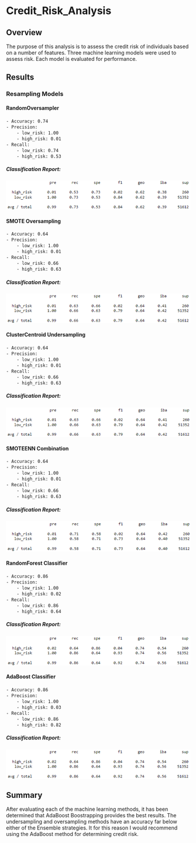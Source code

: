 # Credit_Risk_Analysis
 
## Overview

The purpose of this analysis is to assess the credit risk of individuals based on a number of features. Three machine learning models were used to assess risk. Each model is evaluated for performance.

## Results

### Resampling Models

#### RandomOversampler

    - Accuracy: 0.74
    - Precision:
        - low_risk: 1.00
        - high_risk: 0.01
    - Recall: 
        - low_risk: 0.74
        - high_risk: 0.53

##### Classification Report:
![RandomForest](Resources/Randover_report.PNG)

#### SMOTE Oversampling

    - Accuracy: 0.64
    - Precision:
        - low_risk: 1.00
        - high_risk: 0.01
    - Recall: 
        - low_risk: 0.66
        - high_risk: 0.63

##### Classification Report:
![RandomForest](Resources/SMOTE_report.PNG)

#### ClusterCentroid Undersampling

    - Accuracy: 0.64
    - Precision:
        - low_risk: 1.00
        - high_risk: 0.01
    - Recall: 
        - low_risk: 0.66
        - high_risk: 0.63

##### Classification Report:
![RandomForest](Resources/Cluster_report.PNG)

#### SMOTEENN Combination

    - Accuracy: 0.64
    - Precision:
        - low_risk: 1.00
        - high_risk: 0.01
    - Recall: 
        - low_risk: 0.66
        - high_risk: 0.63

##### Classification Report:
![RandomForest](Resources/SMOTEEN_report.PNG)

#### RandomForest Classifier

    - Accuracy: 0.86
    - Precision:
        - low_risk: 1.00
        - high_risk: 0.02
    - Recall: 
        - low_risk: 0.86
        - high_risk: 0.64

##### Classification Report:
![RandomForest](Resources/Randomforest_report.PNG)

#### AdaBoost Classifier

    - Accuracy: 0.86
    - Precision:
        - low_risk: 1.00
        - high_risk: 0.03
    - Recall: 
        - low_risk: 0.86
        - high_risk: 0.82

##### Classification Report:
![RandomForest](Resources/Randomforest_report.PNG)

## Summary

After evaluating each of the machine learning methods, it has been determined that AdaBoost Boostrapping provides the best results. The undersampling and oversampling methods have an accuracy far below either of the Ensemble strategies. It for this reason I would recommend using the AdaBoost method for determining credit risk.


